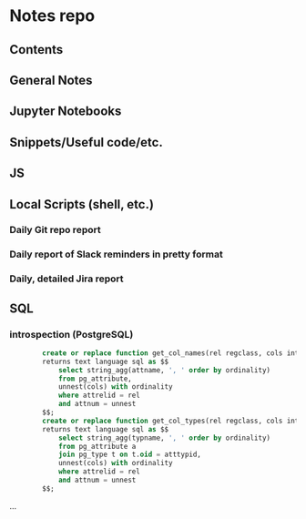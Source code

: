 # Notes repo
## Contents
## General Notes
## Jupyter Notebooks
## Snippets/Useful code/etc.
## JS
## Local Scripts (shell, etc.)
### Daily Git repo report
### Daily report of Slack reminders in pretty format
### Daily, detailed Jira report
## SQL
### introspection (PostgreSQL)
```sql
        create or replace function get_col_names(rel regclass, cols int2[])
        returns text language sql as $$
            select string_agg(attname, ', ' order by ordinality)
            from pg_attribute,
            unnest(cols) with ordinality
            where attrelid = rel
            and attnum = unnest
        $$;
        create or replace function get_col_types(rel regclass, cols int2[])
        returns text language sql as $$
            select string_agg(typname, ', ' order by ordinality)
            from pg_attribute a
            join pg_type t on t.oid = atttypid,
            unnest(cols) with ordinality
            where attrelid = rel
            and attnum = unnest
        $$;
```


... 
